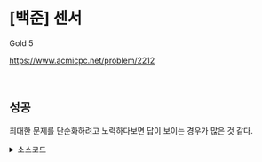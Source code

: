 # [백준] 센서

Gold 5

https://www.acmicpc.net/problem/2212

<br>

## 성공

최대한 문제를 단순화하려고 노력하다보면 답이 보이는 경우가 많은 것 같다.

<details><summary>소스코드</summary>

```java
import java.util.*;

class Main {
    public static void main(String[] args) {
        Scanner sc = new Scanner(System.in);

        int N = sc.nextInt();
        int K = sc.nextInt();
        List<Integer> sensors = new ArrayList<>();
        for (int i = 0; i < N; i++) {
            int sensor = sc.nextInt();
            sensors.add(sensor);
        }
        sensors.sort((a, b) -> a - b); // 오름차순 정렬

        List<Integer> betweenDistances = new ArrayList<>();
        int sum = 0;
        for (int i = 0; i < sensors.size() - 1; i++) {
            int betweenDistance = sensors.get(i + 1) - sensors.get(i);
            betweenDistances.add(betweenDistance);
            sum += betweenDistance;
        }
        betweenDistances.sort((a, b) -> b - a); // 내림차순 정렬

        for (int i = 0; i < K - 1 && i < betweenDistances.size(); i++) {
            sum -= betweenDistances.get(i);
        }

        System.out.println(sum);
    }
}
```

</details><br>